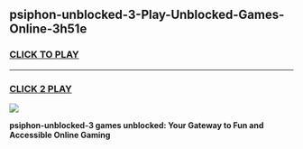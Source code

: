 
## psiphon-unblocked-3-Play-Unblocked-Games-Online-3h51e
<h3>
<a href="https://premium76.site?title=psiphon-unblocked-3&ref=25A">CLICK TO PLAY</a></h3>
<hr>

<h3>
<a href="https://premium76.site?title=psiphon-unblocked-3&ref=25A">CLICK 2 PLAY</a>
  
</h3>

<a href="https://premium76.site?title=psiphon-unblocked-3&ref=25A"><img src="https://clearcache.store/games.png"></a>


**psiphon-unblocked-3 games unblocked: Your Gateway to Fun and Accessible Online Gaming**
